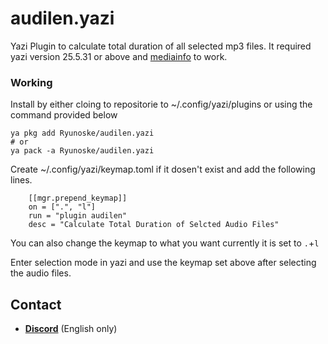 # audilen.yazi
Yazi Plugin to calculate total duration of all selected mp3 files. It required yazi version 25.5.31 or above and [mediainfo](https://mediaarea.net/en/MediaInfo/Download) to work.

### Working
Install by either cloing to repositorie to ~/.config/yazi/plugins or using the command provided below
```
ya pkg add Ryunoske/audilen.yazi
# or
ya pack -a Ryunoske/audilen.yazi
```


Create ~/.config/yazi/keymap.toml if it dosen't exist and add the following lines.
```
    [[mgr.prepend_keymap]]
    on = [".", "l"]
    run = "plugin audilen"
    desc = "Calculate Total Duration of Selcted Audio Files"
```
You can also change the keymap to what you want currently it is set to ```.```+```l```

Enter selection mode in yazi and use the keymap set above after selecting the audio files.

## Contact

* [**Discord**](HTTPS://discordapp.com/users/399257188138483713) (English only)
